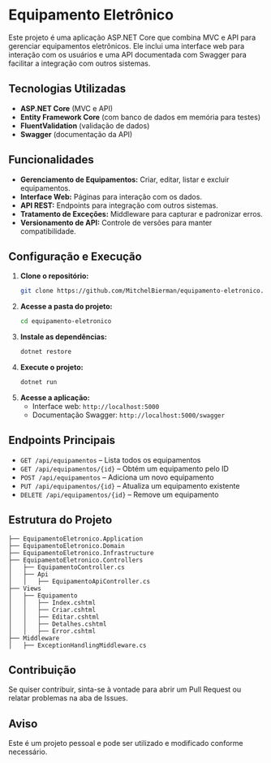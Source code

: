 # Equipamento Eletrônico

Este projeto é uma aplicação ASP.NET Core que combina MVC e API para gerenciar equipamentos eletrônicos. Ele inclui uma interface web para interação com os usuários e uma API documentada com Swagger para facilitar a integração com outros sistemas.

## Tecnologias Utilizadas

- **ASP.NET Core** (MVC e API)
- **Entity Framework Core** (com banco de dados em memória para testes)
- **FluentValidation** (validação de dados)
- **Swagger** (documentação da API)

## Funcionalidades

- **Gerenciamento de Equipamentos:** Criar, editar, listar e excluir equipamentos.
- **Interface Web:** Páginas para interação com os dados.
- **API REST:** Endpoints para integração com outros sistemas.
- **Tratamento de Exceções:** Middleware para capturar e padronizar erros.
- **Versionamento de API:** Controle de versões para manter compatibilidade.

## Configuração e Execução

1. **Clone o repositório:**
   ```sh
   git clone https://github.com/MitchelBierman/equipamento-eletronico.git
   ```
2. **Acesse a pasta do projeto:**
   ```sh
   cd equipamento-eletronico
   ```
3. **Instale as dependências:**
   ```sh
   dotnet restore
   ```
4. **Execute o projeto:**
   ```sh
   dotnet run
   ```
5. **Acesse a aplicação:**
   - Interface web: `http://localhost:5000`
   - Documentação Swagger: `http://localhost:5000/swagger`

## Endpoints Principais

- `GET /api/equipamentos` – Lista todos os equipamentos
- `GET /api/equipamentos/{id}` – Obtém um equipamento pelo ID
- `POST /api/equipamentos` – Adiciona um novo equipamento
- `PUT /api/equipamentos/{id}` – Atualiza um equipamento existente
- `DELETE /api/equipamentos/{id}` – Remove um equipamento

## Estrutura do Projeto

```
├── EquipamentoEletronico.Application
├── EquipamentoEletronico.Domain
├── EquipamentoEletronico.Infrastructure
├── EquipamentoEletronico.Controllers
│   ├── EquipamentoController.cs
│   ├── Api
│   │   ├── EquipamentoApiController.cs
├── Views
│   ├── Equipamento
│   │   ├── Index.cshtml
│   │   ├── Criar.cshtml
│   │   ├── Editar.cshtml
│   │   ├── Detalhes.cshtml
│   │   ├── Error.cshtml
├── Middleware
│   ├── ExceptionHandlingMiddleware.cs
```

## Contribuição

Se quiser contribuir, sinta-se à vontade para abrir um Pull Request ou relatar problemas na aba de Issues.

## Aviso

Este é um projeto pessoal e pode ser utilizado e modificado conforme necessário.